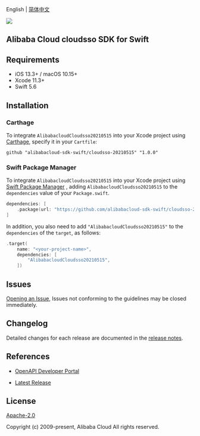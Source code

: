 English | [简体中文](README-CN.md)

![](https://aliyunsdk-pages.alicdn.com/icons/AlibabaCloud.svg)

## Alibaba Cloud cloudsso SDK for Swift

## Requirements

- iOS 13.3+ / macOS 10.15+
- Xcode 11.3+
- Swift 5.6

## Installation

### Carthage

To integrate `AlibabacloudCloudsso20210515` into your Xcode project using [Carthage](https://github.com/Carthage/Carthage), specify it in your `Cartfile`:

```ogdl
github "alibabacloud-sdk-swift/cloudsso-20210515" "1.0.0"
```

### Swift Package Manager

To integrate `AlibabacloudCloudsso20210515` into your Xcode project using [Swift Package Manager](https://swift.org/package-manager/) , adding `AlibabacloudCloudsso20210515` to the `dependencies` value of your `Package.swift`.

```swift
dependencies: [
    .package(url: "https://github.com/alibabacloud-sdk-swift/cloudsso-20210515.git", from: "1.0.0")
]
```

In addition, you also need to add `"AlibabacloudCloudsso20210515"` to the `dependencies` of the `target`, as follows:

```swift
.target(
    name: "<your-project-name>",
    dependencies: [
        "AlibabacloudCloudsso20210515",
    ])
```

## Issues

[Opening an Issue](https://github.com/alibabacloud-sdk-swift/cloudsso-20210515/issues/new), Issues not conforming to the guidelines may be closed immediately.

## Changelog

Detailed changes for each release are documented in the [release notes](./ChangeLog.txt).

## References

* [OpenAPI Developer Portal](https://next.api.alibabacloud.com/home)
- [Latest Release](https://github.com/alibabacloud-sdk-swift/cloudsso-20210515)

## License

[Apache-2.0](http://www.apache.org/licenses/LICENSE-2.0)

Copyright (c) 2009-present, Alibaba Cloud All rights reserved.
